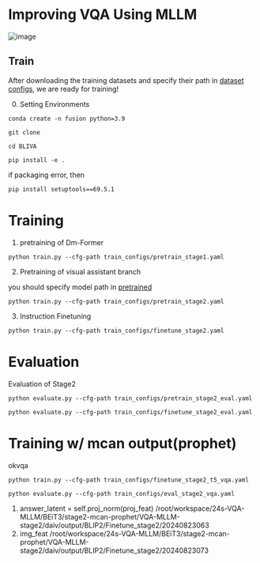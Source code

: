 # Improving VQA Using MLLM
![image](https://github.com/pej0918/BLIVA/assets/79118751/d3de9fc7-cbda-4fb1-ba88-202ac09ee28f)


## Train

After downloading the training datasets and specify their path in [dataset configs](daiv/configs/datasets/), we are ready for training!

0. Setting Environments
```Shell
conda create -n fusion python=3.9
```
```Shell
git clone 
```
```Shell
cd BLIVA
```
```Shell
pip install -e .
```
if packaging error, then
```Shell
pip install setuptools==69.5.1
```

# Training
1. pretraining of Dm-Former
```Shell
python train.py --cfg-path train_configs/pretrain_stage1.yaml
```

2. Pretraining of visual assistant branch


you should specify model path in [ pretrained ](https://github.com/pej0918/BLIVA/blob/main/train_configs/pretrain_bliva_vicuna.yaml#L8)

```Shell
python train.py --cfg-path train_configs/pretrain_stage2.yaml
```

3. Instruction Finetuning 

```Shell
python train.py --cfg-path train_configs/finetune_stage2.yaml
```

# Evaluation
Evaluation of Stage2 
```
python evaluate.py --cfg-path train_configs/pretrain_stage2_eval.yaml
```

```
python evaluate.py --cfg-path train_configs/finetune_stage2_eval.yaml
```

# Training w/ mcan output(prophet)
okvqa
```
python train.py --cfg-path train_configs/finetune_stage2_t5_vqa.yaml
```
```
python evaluate.py --cfg-path train_configs/eval_stage2_vqa.yaml
```
1. answer_latent = self.proj_norm(proj_feat)
/root/workspace/24s-VQA-MLLM/BEiT3/stage2-mcan-prophet/VQA-MLLM-stage2/daiv/output/BLIP2/Finetune_stage2/20240823063
2. img_feat
/root/workspace/24s-VQA-MLLM/BEiT3/stage2-mcan-prophet/VQA-MLLM-stage2/daiv/output/BLIP2/Finetune_stage2/20240823073
